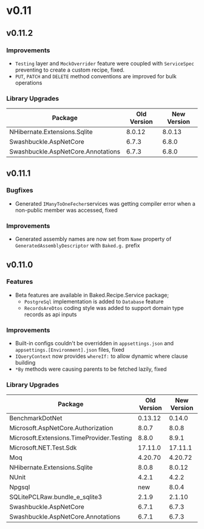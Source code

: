 # v0.11

## v0.11.2

### Improvements

- `Testing` layer and `MockOverrider` feature were coupled with `ServiceSpec`
  preventing to create a custom recipe, fixed.
- `PUT`, `PATCH` and `DELETE` method conventions are improved for bulk
  operations

### Library Upgrades

| Package                            | Old Version | New Version |
| ---                                | ---         | ---         |
| NHibernate.Extensions.Sqlite       | 8.0.12      | 8.0.13      |
| Swashbuckle.AspNetCore             | 6.7.3       | 6.8.0       |
| Swashbuckle.AspNetCore.Annotations | 6.7.3       | 6.8.0       |

## v0.11.1

### Bugfixes

- Generated `IManyToOneFecher`services was getting compiler error when a 
  non-public member was accessed, fixed

### Improvements

- Generated assembly names are now set from `Name` property of
  `GeneratedAssemblyDescriptor` with `Baked.g.` prefix

## v0.11.0

### Features

- Beta features are available in Baked.Recipe.Service package;
  - `PostgreSql` implementation is added to `Database` feature
  - `RecordsAreDtos` coding style was added to support domain type records as
    api inputs

### Improvements

- Built-in configs couldn't be overridden in `appsettings.json` and
  `appsettings.[Environment].json` files, fixed
- `IQueryContext` now provides `whereIf:` to allow dynamic where clause building
- `*By` methods were causing parents to be fetched lazily, fixed

### Library Upgrades

| Package                                   | Old Version | New Version |
| ---                                       | ---         | ---         |
| BenchmarkDotNet                           | 0.13.12     | 0.14.0      |
| Microsoft.AspNetCore.Authorization        | 8.0.7       | 8.0.8       |
| Microsoft.Extensions.TimeProvider.Testing | 8.8.0       | 8.9.1       |
| Microsoft.NET.Test.Sdk                    | 17.11.0     | 17.11.1     |
| Moq                                       | 4.20.70     | 4.20.72     |
| NHibernate.Extensions.Sqlite              | 8.0.8       | 8.0.12      |
| NUnit                                     | 4.2.1       | 4.2.2       |
| Npgsql                                    | new         | 8.0.4       |
| SQLitePCLRaw.bundle_e_sqlite3             | 2.1.9       | 2.1.10      |
| Swashbuckle.AspNetCore                    | 6.7.1       | 6.7.3       |
| Swashbuckle.AspNetCore.Annotations        | 6.7.1       | 6.7.3       |
